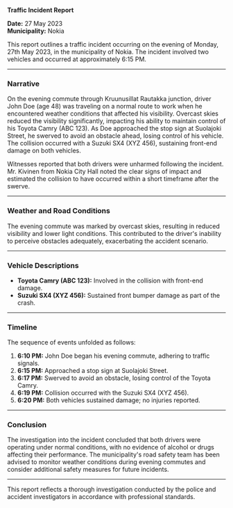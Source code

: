 

**Traffic Incident Report**

**Date:** 27 May 2023  
**Municipality:** Nokia  

This report outlines a traffic incident occurring on the evening of Monday, 27th May 2023, in the municipality of Nokia. The incident involved two vehicles and occurred at approximately 6:15 PM.

---

### Narrative

On the evening commute through Kruunusillat Rautakka junction, driver John Doe (age 48) was traveling on a normal route to work when he encountered weather conditions that affected his visibility. Overcast skies reduced the visibility significantly, impacting his ability to maintain control of his Toyota Camry (ABC 123). As Doe approached the stop sign at Suolajoki Street, he swerved to avoid an obstacle ahead, losing control of his vehicle. The collision occurred with a Suzuki SX4 (XYZ 456), sustaining front-end damage on both vehicles.

Witnesses reported that both drivers were unharmed following the incident. Mr. Kivinen from Nokia City Hall noted the clear signs of impact and estimated the collision to have occurred within a short timeframe after the swerve.

---

### Weather and Road Conditions

The evening commute was marked by overcast skies, resulting in reduced visibility and lower light conditions. This contributed to the driver's inability to perceive obstacles adequately, exacerbating the accident scenario.

---

### Vehicle Descriptions

- **Toyota Camry (ABC 123):** Involved in the collision with front-end damage.
- **Suzuki SX4 (XYZ 456):** Sustained front bumper damage as part of the crash.

---

### Timeline

The sequence of events unfolded as follows:

1. **6:10 PM:** John Doe began his evening commute, adhering to traffic signals.
2. **6:15 PM:** Approached a stop sign at Suolajoki Street.
3. **6:17 PM:** Swerved to avoid an obstacle, losing control of the Toyota Camry.
4. **6:19 PM:** Collision occurred with the Suzuki SX4 (XYZ 456).
5. **6:20 PM:** Both vehicles sustained damage; no injuries reported.

---

### Conclusion

The investigation into the incident concluded that both drivers were operating under normal conditions, with no evidence of alcohol or drugs affecting their performance. The municipality's road safety team has been advised to monitor weather conditions during evening commutes and consider additional safety measures for future incidents.

--- 

This report reflects a thorough investigation conducted by the police and accident investigators in accordance with professional standards.